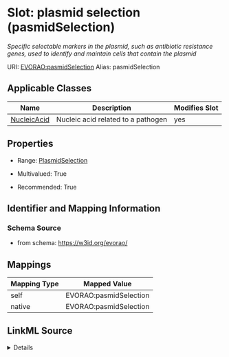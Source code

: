

# Slot: plasmid selection (pasmidSelection) 


_Specific selectable markers in the plasmid, such as antibiotic resistance genes, used to identify and maintain cells that contain the plasmid_





URI: [EVORAO:pasmidSelection](https://w3id.org/evorao/pasmidSelection)
Alias: pasmidSelection

<!-- no inheritance hierarchy -->





## Applicable Classes

| Name | Description | Modifies Slot |
| --- | --- | --- |
| [NucleicAcid](NucleicAcid.md) | Nucleic acid related to a pathogen |  yes  |







## Properties

* Range: [PlasmidSelection](PlasmidSelection.md)

* Multivalued: True

* Recommended: True





## Identifier and Mapping Information







### Schema Source


* from schema: https://w3id.org/evorao/




## Mappings

| Mapping Type | Mapped Value |
| ---  | ---  |
| self | EVORAO:pasmidSelection |
| native | EVORAO:pasmidSelection |




## LinkML Source

<details>
```yaml
name: pasmidSelection
description: Specific selectable markers in the plasmid, such as antibiotic resistance
  genes, used to identify and maintain cells that contain the plasmid
title: plasmid selection
from_schema: https://w3id.org/evorao/
rank: 1000
alias: pasmidSelection
domain_of:
- Nucleic Acid
range: PlasmidSelection
required: false
recommended: true
multivalued: true

```
</details>